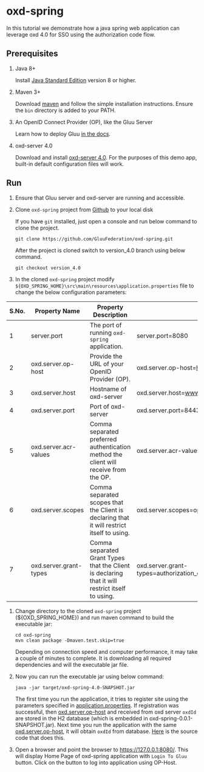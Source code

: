 # oxd-spring <!-- intro -->

In this tutorial we demonstrate how a java spring web application can leverage oxd 4.0 for SSO using the authorization code flow.

## Prerequisites

1. Java 8+

    Install [Java Standard Edition](http://www.oracle.com/technetwork/java/javase/downloads/2133151) version 8 or higher.

1. Maven 3+

    Download [maven](https://maven.apache.org/download.cgi) and follow the simple installation instructions. Ensure the `bin` directory is added to your PATH.

1. An OpenID Connect Provider (OP), like the Gluu Server

    Learn how to deploy Gluu [in the docs](https://gluu.org/docs/ce/installation-guide/).

1. oxd-server 4.0

    Download and install [oxd-server 4.0](https://gluu.org/docs/oxd/4.0/). For the purposes of this demo app, built-in default configuration files will work.
    
## Run

1. Ensure that Gluu server and oxd-server are running and accessible.

1. Clone `oxd-spring` project from [Github](https://github.com/GluuFederation/oxd-spring.git) to your local disk

    If you have `git` installed, just open a console and run below command to clone the project.

    ```
    git clone https://github.com/GluuFederation/oxd-spring.git
    ```

    After the project is cloned switch to version_4.0 branch using below command.

    ```
    git checkout version_4.0
    ```
    
1. In the cloned `oxd-spring` project modify `${OXD_SPRING_HOME}\src\main\resources\application.properties` file to change the below configuration parameters:

S.No. | Property Name | Property Description | Example
------|---------------|----------------------|---------
1 | server.port | The port of running `oxd-spring` application. | server.port=8080
2 | oxd.server.op-host | Provide the URL of your OpenID Provider (OP). | oxd.server.op-host=https://www.your-ophost.com
3 | oxd.server.host | Hostname of oxd-server | oxd.server.host=www.your-oxd-server.com
4 | oxd.server.port | Port of oxd-server | oxd.server.port=8443
5 | oxd.server.acr-values | Comma separated preferred authentication method the client will receive from the OP. | oxd.server.acr-values=basic
6 | oxd.server.scopes | Comma separated scopes that the Client is declaring that it will restrict itself to using. | oxd.server.scopes=openid,profile,uma_protection,oxd
7 | oxd.server.grant-types | Comma separated Grant Types that the Client is declaring that it will restrict itself to using. | oxd.server.grant-types=authorization_code,client_credentials

1. Change directory to the cloned `oxd-spring` project (${OXD_SPRING_HOME}) and run maven command to build the executable jar:

    ```
    cd oxd-spring 
    mvn clean package -Dmaven.test.skip=true
    ```

    Depending on connection speed and computer performance, it may take a couple of minutes to complete. It is downloading all required     dependencies and will the executable jar file.
    
1. Now you can run the executable jar using below command:

    ```
    java -jar target/oxd-spring-4.0-SNAPSHOT.jar
    ```
    


    The first time you run the application, it tries to register site using the parameters specified in [application.properties](https://github.com/GluuFederation/oxd-spring/blob/master/src/main/resources/application.properties). If registration was successful, then [oxd.server.op-host](https://github.com/GluuFederation/oxd-spring/blob/master/src/main/resources/application.properties#L19) and received from oxd server `oxdId` are stored in the H2 database (which is embedded in oxd-spring-0.0.1-SNAPSHOT.jar). Next time you run the application with the same [oxd.server.op-host](https://github.com/GluuFederation/oxd-spring/blob/master/src/main/resources/application.properties#L19), it will obtain `oxdId` from database. [Here](https://github.com/GluuFederation/oxd-spring/blob/master/src/main/java/org/xdi/oxd/spring/Settings.java#L41) is the source code that does this.
    
1. Open a browser and point the browser to https://127.0.0.1:8080/. This will display Home Page of oxd-spring application with `Login To Gluu` button. Click on the button to log into application using OP-Host. 
